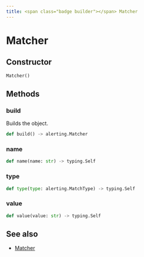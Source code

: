 ```yaml
---
title: <span class="badge builder"></span> Matcher
---
```

# <span class="badge builder"></span> Matcher

## Constructor

```python
Matcher()
```
## Methods

### <span class="badge object-method"></span> build

Builds the object.

```python
def build() -> alerting.Matcher
```

### <span class="badge object-method"></span> name

```python
def name(name: str) -> typing.Self
```

### <span class="badge object-method"></span> type

```python
def type(type: alerting.MatchType) -> typing.Self
```

### <span class="badge object-method"></span> value

```python
def value(value: str) -> typing.Self
```

## See also

 * <span class="badge object-type-class"></span> [Matcher](./object-Matcher.md)
